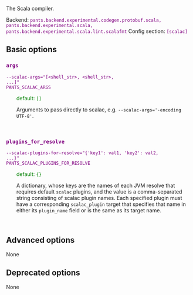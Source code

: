 
The Scala compiler.

Backend: <span style="color: purple"><code>pants.backend.experimental.codegen.protobuf.scala, pants.backend.experimental.scala, pants.backend.experimental.scala.lint.scalafmt</code></span>
Config section: <span style="color: purple"><code>[scalac]</code></span>

## Basic options

<div style="color: purple">

### `args`

  <code>--scalac-args=&quot;[&lt;shell_str&gt;, &lt;shell_str&gt;, ...]&quot;</code><br>
  <code>PANTS_SCALAC_ARGS</code><br>
</div>
<div style="padding-left: 2em;">
<span style="color: green">default: <code>[]</code></span>

<br>

Arguments to pass directly to scalac, e.g. `--scalac-args='-encoding UTF-8'`.
</div>
<br>

<div style="color: purple">

### `plugins_for_resolve`

  <code>--scalac-plugins-for-resolve=&quot;{'key1': val1, 'key2': val2, ...}&quot;</code><br>
  <code>PANTS_SCALAC_PLUGINS_FOR_RESOLVE</code><br>
</div>
<div style="padding-left: 2em;">
<span style="color: green">default: <code>{}</code></span>

<br>

A dictionary, whose keys are the names of each JVM resolve that requires default `scalac` plugins, and the value is a comma-separated string consisting of scalac plugin names. Each specified plugin must have a corresponding `scalac_plugin` target that specifies that name in either its `plugin_name` field or is the same as its target name.
</div>
<br>


## Advanced options

None

## Deprecated options

None



